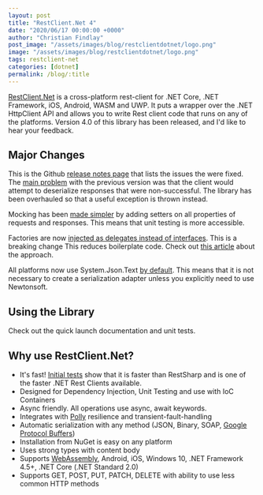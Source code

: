 ```yaml
---
layout: post
title: "RestClient.Net 4"
date: "2020/06/17 00:00:00 +0000"
author: "Christian Findlay"
post_image: "/assets/images/blog/restclientdotnet/logo.png"
image: "/assets/images/blog/restclientdotnet/logo.png"
tags: restclient-net
categories: [dotnet]
permalink: /blog/:title
---
```


[RestClient.Net](https://github.com/MelbourneDeveloper/RestClient.Net) is a cross-platform rest-client for .NET Core, .NET Framework, iOS, Android, WASM and UWP. It puts a wrapper over the .NET HttpClient API and allows you to write Rest client code that runs on any of the platforms. Version 4.0 of this library has been released, and I'd like to hear your feedback.

Major Changes
-------------

This is the Github [release notes page](https://github.com/MelbourneDeveloper/RestClient.Net/projects/3) that lists the issues the were fixed. The [main problem](https://github.com/MelbourneDeveloper/RestClient.Net/issues/68) with the previous version was that the client would attempt to deserialize responses that were non-successful. The library has been overhauled so that a useful exception is thrown instead. 

Mocking has been [made simpler](https://github.com/MelbourneDeveloper/RestClient.Net/issues/60) by adding setters on all properties of requests and responses. This means that unit testing is more accessible.

Factories are now [injected as delegates instead of interfaces](https://github.com/MelbourneDeveloper/RestClient.Net/issues/69). This is a breaking change This reduces boilerplate code. Check out [this article](c-delegates-with-ioc-containers-and-dependency-injection/) about the approach.

All platforms now use System.Json.Text [by default](https://github.com/MelbourneDeveloper/RestClient.Net/issues/62). This means that it is not necessary to create a serialization adapter unless you explicitly need to use Newtonsoft.

Using the Library
-----------------

Check out the quick launch documentation and unit tests.

Why use RestClient.Net?
-----------------------

*   It's fast! [Initial tests](https://codereview.stackexchange.com/questions/235804/c-rest-client-benchmarking) show that it is faster than RestSharp and is one of the faster .NET Rest Clients available.
*   Designed for Dependency Injection, Unit Testing and use with IoC Containers
*   Async friendly. All operations use async, await keywords.
*   Integrates with [Polly](https://github.com/MelbourneDeveloper/RestClient.Net/wiki/Integration-With-Polly) resilience and transient-fault-handling
*   Automatic serialization with any method (JSON, Binary, SOAP, [Google Protocol Buffers](https://developers.google.com/protocol-buffers))
*   Installation from NuGet is easy on any platform
*   Uses strong types with content body
*   Supports [WebAssembly](https://github.com/MelbourneDeveloper/RestClient.Net/wiki/Web-Assembly-Support), Android, iOS, Windows 10, .NET Framework 4.5+, .NET Core (.NET Standard 2.0)
*   Supports GET, POST, PUT, PATCH, DELETE with ability to use less common HTTP methods